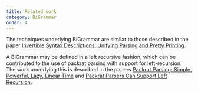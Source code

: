 ```yaml
---
title: Related work
category: BiGrammar
order: 4
---
```


The techniques underlying BiGrammar are similar to those described in the paper [Invertible Syntax Descriptions: Unifying Parsing and Pretty Printing](http://www.informatik.uni-marburg.de/~rendel/unparse/rendel10invertible.pdf).

A BiGrammar may be defined in a left recursive fashion, which can be contributed to the use of packrat parsing with support for left-recursion. The work underlying this is described in the papers [Packrat Parsing: Simple, Powerful, Lazy, Linear Time](http://bford.info/pub/lang/packrat-icfp02.pdf) and [Packrat Parsers Can Support Left Recursion](http://www.vpri.org/pdf/tr2007002_packrat.pdf).

